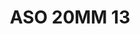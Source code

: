 ---
title: ASO 20MM 13
date: 
draft: false

# descripcion
description : Anillo de plata 925 y nácar

materials: Plata 925

color: 

dimensions: 21mm diámetro

code: 05-23-1399

type: "Anillos"

categories: []

price: $7.090,00

price_eftvo: $6.030,00

# Images
# first image will be shown in the product page
images:
  # - image: "images/path_to_image"
  # La ubicacion de las imagenes es imagenes/Anillos/Anillos.Solo Plata/05-23-1399-aso-20mm-13

---